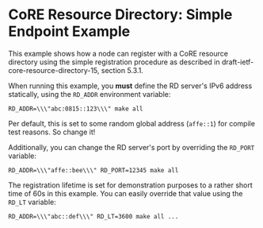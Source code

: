 CoRE Resource Directory: Simple Endpoint Example
================================================

This example shows how a node can register with a CoRE resource directory using
the simple registration procedure as described in
draft-ietf-core-resource-directory-15, section 5.3.1.

When running this example, you **must** define the RD server's IPv6 address
statically, using the `RD_ADDR` environment variable:
```
RD_ADDR=\\\"abc:0815::123\\\" make all
```
Per default, this is set to some random global address (`affe::1`) for compile
test reasons. So change it!

Additionally, you can change the RD server's port by overriding the `RD_PORT`
variable:
```
RD_ADDR=\\\"affe::bee\\\" RD_PORT=12345 make all
```

The registration lifetime is set for demonstration purposes to a rather short
time of 60s in this example. You can easily override that value using the
`RD_LT` variable:
```
RD_ADDR=\\\"abc::def\\\" RD_LT=3600 make all ...
```
